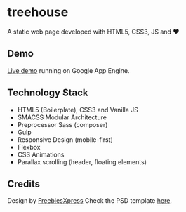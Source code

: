 # treehouse
A static web page developed with HTML5, CSS3, JS and ❤

## Demo
[Live demo](http://treehouse-test.appspot.com/) running on Google App Engine.

## Technology Stack
* HTML5 (Boilerplate), CSS3 and  Vanilla JS
* SMACSS Modular Architecture
* Preprocessor Sass (composer)
* Gulp
* Responsive Design (mobile-first)
* Flexbox
* CSS Animations
* Parallax scrolling (header, floating elements)

## Credits
Design by [FreebiesXpress](http://freebiesxpress.com/)
Check the PSD template [here](http://graphicburger.com/treehouse-psd-web-template/).
